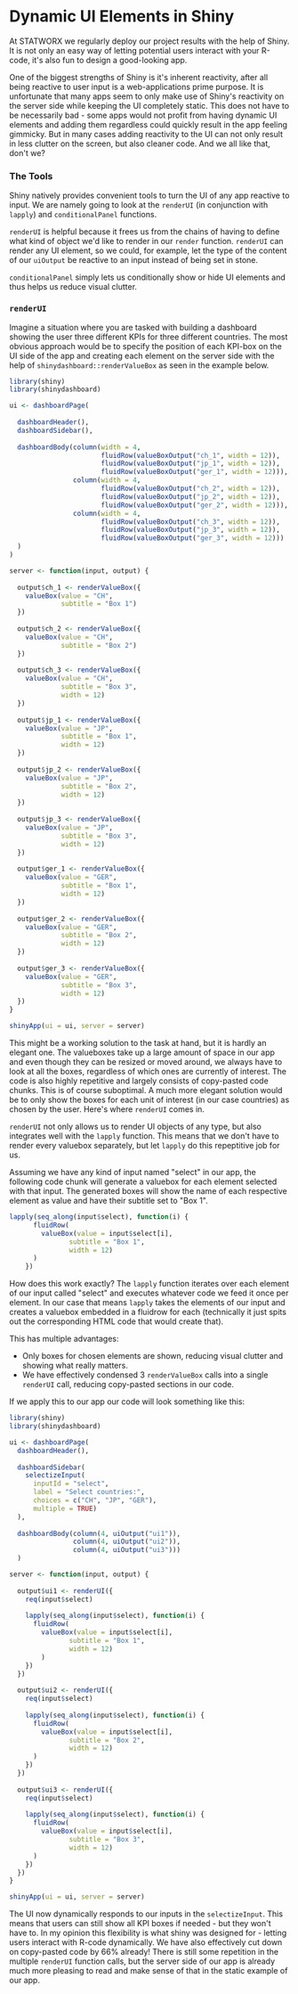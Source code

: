 # Dynamic UI Elements in Shiny

At STATWORX we regularly deploy our project results with the help of Shiny. It is not only an easy way of letting potential users interact with your R-code, it's also fun to design a good-looking app. 

One of the biggest strengths of Shiny is it's inherent reactivity, after all being reactive to user input is a web-applications prime purpose. It is unfortunate that many apps seem to only make use of Shiny's reactivity on the server side while keeping the UI completely static. This does not have to be necessarily bad - some apps would not profit from having dynamic UI elements and adding them regardless could quickly result in the app feeling gimmicky. But in many cases adding reactivity to the UI can not only result in less clutter on the screen, but also cleaner code. And we all like that, don't we? 

### The Tools

Shiny natively provides convenient tools to turn the UI of any app reactive to input. We are namely going to look at the `renderUI` (in conjunction with `lapply`) and `conditionalPanel` functions. 

`renderUI` is helpful because it frees us from the chains of having to define what kind of object we'd like to render in our `render` function. `renderUI` can render any UI element, so we could, for example, let the type of the content of our `uiOutput` be reactive to an input instead of being set in stone.

`conditionalPanel` simply lets us conditionally show or hide UI elements and thus helps us reduce visual clutter. 

### `renderUI`

Imagine a situation where you are tasked with building a dashboard showing the user three different KPIs for three different countries. The most obvious approach would be to specify the position of each KPI-box on the UI side of the app and creating each element on the server side with the help of `shinydashboard::renderValueBox` as seen in the example below. 

```R
library(shiny)
library(shinydashboard)

ui <- dashboardPage(
  
  dashboardHeader(),
  dashboardSidebar(),
  
  dashboardBody(column(width = 4, 
                       fluidRow(valueBoxOutput("ch_1", width = 12)),
                       fluidRow(valueBoxOutput("jp_1", width = 12)),
                       fluidRow(valueBoxOutput("ger_1", width = 12))),
                column(width = 4,
                       fluidRow(valueBoxOutput("ch_2", width = 12)),
                       fluidRow(valueBoxOutput("jp_2", width = 12)),
                       fluidRow(valueBoxOutput("ger_2", width = 12))),
                column(width = 4, 
                       fluidRow(valueBoxOutput("ch_3", width = 12)),
                       fluidRow(valueBoxOutput("jp_3", width = 12)),
                       fluidRow(valueBoxOutput("ger_3", width = 12)))
  )
)

server <- function(input, output) {
  
  output$ch_1 <- renderValueBox({
    valueBox(value = "CH",
             subtitle = "Box 1")
  })
  
  output$ch_2 <- renderValueBox({
    valueBox(value = "CH",
             subtitle = "Box 2")
  })
  
  output$ch_3 <- renderValueBox({
    valueBox(value = "CH",
             subtitle = "Box 3",
             width = 12)
  })
  
  output$jp_1 <- renderValueBox({
    valueBox(value = "JP",
             subtitle = "Box 1",
             width = 12)
  })
  
  output$jp_2 <- renderValueBox({
    valueBox(value = "JP",
             subtitle = "Box 2",
             width = 12)
  })
  
  output$jp_3 <- renderValueBox({
    valueBox(value = "JP",
             subtitle = "Box 3",
             width = 12)
  })
  
  output$ger_1 <- renderValueBox({
    valueBox(value = "GER",
             subtitle = "Box 1",
             width = 12)
  })
  
  output$ger_2 <- renderValueBox({
    valueBox(value = "GER",
             subtitle = "Box 2",
             width = 12)
  })
  
  output$ger_3 <- renderValueBox({
    valueBox(value = "GER",
             subtitle = "Box 3",
             width = 12)
  })
}

shinyApp(ui = ui, server = server)
```

This might be a working solution to the task at hand, but it is hardly an elegant one. The valueboxes take up a large amount of space in our app and even though they can be resized or moved around, we always have to look at all the boxes, regardless of which ones are currently of interest. The code is also highly repetitive and largely consists of copy-pasted code chunks. This is of course suboptimal. A much more elegant solution would be to only show the boxes for each unit of interest (in our case countries) as chosen by the user. Here's where `renderUI` comes in.

`renderUI` not only allows us to render UI objects of any type, but also integrates well with the `lapply` function. This means that we don't have to render every valuebox separately, but let `lapply` do this repeptitive job for us. 

Assuming we have any kind of input named "select" in our app, the following code chunk will generate a valuebox for each element selected with that input. The generated boxes will show the name of each respective element as value and have their subtitle set to "Box 1". 

``````R
lapply(seq_along(input$select), function(i) {
      fluidRow(
        valueBox(value = input$select[i],
               subtitle = "Box 1",
               width = 12)
      )
    })
``````

How does this work exactly? The `lapply` function iterates over each element of our input called "select" and executes whatever code we feed it once per element. In our case that means `lapply` takes the elements of our input and creates a valuebox embedded in a fluidrow for each (technically it just spits out the corresponding HTML code that would create that). 

This has multiple advantages: 

- Only boxes for chosen elements are shown, reducing visual clutter and showing what really matters.
- We have effectively condensed 3 `renderValueBox` calls into a single `renderUI` call, reducing copy-pasted sections in our code. 

If we apply this to our app our code will look something like this:

```R
library(shiny)
library(shinydashboard)

ui <- dashboardPage(
  dashboardHeader(),
  
  dashboardSidebar(
    selectizeInput(
      inputId = "select",
      label = "Select countries:",
      choices = c("CH", "JP", "GER"),
      multiple = TRUE)
  ),
  
  dashboardBody(column(4, uiOutput("ui1")),
                column(4, uiOutput("ui2")),
                column(4, uiOutput("ui3")))
  )

server <- function(input, output) {
  
  output$ui1 <- renderUI({
    req(input$select)
    
    lapply(seq_along(input$select), function(i) {
      fluidRow(
        valueBox(value = input$select[i],
               subtitle = "Box 1",
               width = 12)
        )
    })
  })
  
  output$ui2 <- renderUI({
    req(input$select)
    
    lapply(seq_along(input$select), function(i) {
      fluidRow(
        valueBox(value = input$select[i],
               subtitle = "Box 2",
               width = 12)
      )
    })
  })
  
  output$ui3 <- renderUI({
    req(input$select)
    
    lapply(seq_along(input$select), function(i) {
      fluidRow(
        valueBox(value = input$select[i],
               subtitle = "Box 3",
               width = 12)
      )
    })
  })
}

shinyApp(ui = ui, server = server)
```

The UI now dynamically responds to our inputs in the `selectizeInput`. This means that users can still show all KPI boxes if needed - but they won't have to. In my opinion this flexibility is what shiny was designed for - letting users interact with R-code dynamically. We have also effectively cut down on copy-pasted code by 66% already! There is still some repetition in the multiple `renderUI` function calls, but the server side of our app is already much more pleasing to read and make sense of that in the static example of our app. 
